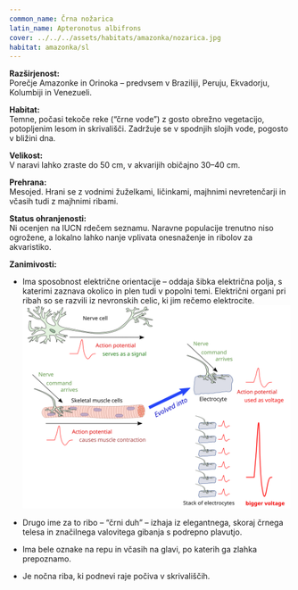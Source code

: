 ```yaml
---
common_name: Črna nožarica
latin_name: Apteronotus albifrons
cover: ../../../assets/habitats/amazonka/nozarica.jpg
habitat: amazonka/sl
---
```

**Razširjenost:**  
Porečje Amazonke in Orinoka – predvsem v Braziliji, Peruju, Ekvadorju, Kolumbiji in Venezueli.

**Habitat:**  
Temne, počasi tekoče reke (“črne vode”) z gosto obrežno vegetacijo, potopljenim lesom in skrivališči. Zadržuje se v spodnjih slojih vode, pogosto v bližini dna.

**Velikost:**  
V naravi lahko zraste do 50 cm, v akvarijih običajno 30–40 cm.

**Prehrana:**  
Mesojed. Hrani se z vodnimi žuželkami, ličinkami, majhnimi nevretenčarji in včasih tudi z majhnimi ribami.

**Status ohranjenosti:**  
Ni ocenjen na IUCN rdečem seznamu. Naravne populacije trenutno niso ogrožene, a lokalno lahko nanje vplivata onesnaženje in ribolov za akvaristiko.

**Zanimivosti:**  
- Ima sposobnost električne orientacije – oddaja šibka električna polja, s katerimi zaznava okolico in plen tudi v popolni temi. Električni organi pri ribah so se razvili iz nevronskih celic, ki jim rečemo elektrocite.  
![adaptacija](../../../assets/habitats/amazonka/adaptacija.png)

- Drugo ime za to ribo – “črni duh” – izhaja iz elegantnega, skoraj črnega telesa in značilnega valovitega gibanja s podrepno plavutjo.  
- Ima bele oznake na repu in včasih na glavi, po katerih ga zlahka prepoznamo.  
- Je nočna riba, ki podnevi raje počiva v skrivališčih.  

